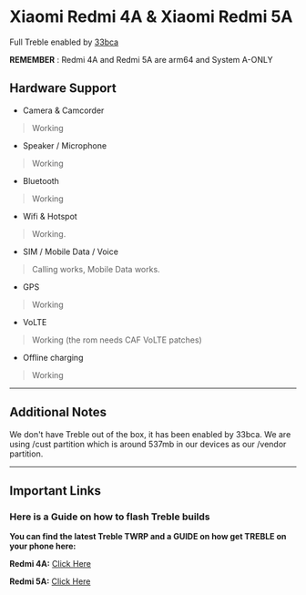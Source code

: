 # Xiaomi Redmi 4A & Xiaomi Redmi 5A
Full Treble enabled by [33bca](https://github.com/33bca)

**REMEMBER** : Redmi 4A and Redmi 5A are arm64 and System A-ONLY

## Hardware Support

* Camera & Camcorder
> Working

* Speaker / Microphone
> Working

* Bluetooth
> Working

* Wifi & Hotspot
> Working.

* SIM / Mobile Data / Voice
> Calling works, Mobile Data works. 

* GPS
> Working

* VoLTE
> Working (the rom needs CAF VoLTE patches)

* Offline charging
> Working

***
## Additional Notes

We don't have Treble out of the box, it has been enabled by 33bca.
We are using /cust partition which is around 537mb in our devices as our /vendor partition.


***

## Important Links

### Here is a Guide on how to flash Treble builds

**You can find the latest Treble TWRP and a GUIDE on how get TREBLE on your phone here:**

**Redmi 4A:** [Click Here](https://forum.xda-developers.com/redmi-4a/development/rom-treble-flashable-xiaomi-redmi-4a-t3789814)

**Redmi 5A:** [Click Here](https://forum.xda-developers.com/redmi-4a/development/rom-treble-flashable-xiaomi-redmi-4a-t3789814)